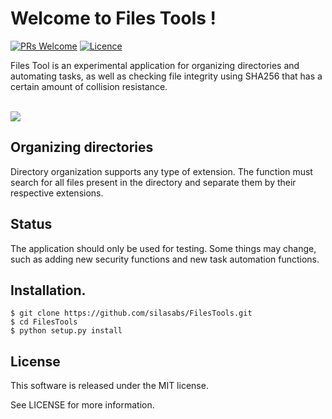 # Welcome to Files Tools !
[![PRs Welcome](https://img.shields.io/badge/PRs-Welcome-brightgreen.svg?style=flat-square)](http://makeapullrequest.com)  [![Licence](https://img.shields.io/badge/License-MIT-critical)](https://github.com/silasabs/FilesTool/blob/main/LICENSE)

Files Tool is an experimental application for organizing directories and automating tasks, as well as checking file integrity using SHA256 that has a certain amount of collision resistance.
<br><br>
<p align="left">
  <img src="https://i.postimg.cc/MTYJX04q/Capturar.png">
</p>

## Organizing directories

Directory organization supports any type of extension. The function must search for all files present in the directory and separate them by their respective extensions.

## Status

The application should only be used for testing. Some things may change, such as adding new security functions and new task automation functions.

## Installation.

```
$ git clone https://github.com/silasabs/FilesTools.git
$ cd FilesTools
$ python setup.py install
```
## License
This software is released under the MIT license.

See LICENSE for more information.
